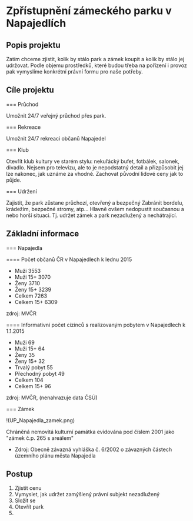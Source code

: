 Zpřístupnění zámeckého parku v Napajedlích
==========================================

Popis projektu
--------------

Zatím chceme zjistit, kolik by stálo park a zámek
koupit a kolik by stálo jej udržovat. Podle objemu prostředků, které
budou třeba na pořízení i provoz pak vymyslíme konkrétní právní
formu pro naše potřeby. 

Cíle projektu
-------------

=== Průchod

Umožnit 24/7 veřejný průchod přes park.


=== Rekreace

Umožnit 24/7 rekreaci občanů Napajedel


=== Klub

Otevřít klub kultury ve starém stylu: nekuřácký bufet, fotbálek,
salonek, divadlo. Nejsem pro televizu, ale to je nepodstatný
detail a přizpůsobit jej lze nakonec, jak uznáme za vhodné.
Zachovat původní lidové ceny jak to půjde.

=== Udržení

Zajistit, že park zůstane průchozí, otevřený a bezpečný
Zabránit bordelu, krádežím, bezpečné stromy, atp... Hlavně ovšem
nedopustit současnou a nebo horší situaci. Tj. udržet zámek
a park nezadlužený a nechátrající.


Základní informace
------------------

=== Napajedla

==== Počet občanů ČR v Napajedlech k lednu 2015

* Muži            3553
* Muži 15+        3070
* Ženy            3710
* Ženy 15+        3239
* Celkem          7263
* Celkem 15+      6309

zdroj: MVČR

==== Informativní počet cizinců s realizovaným pobytem v Napajedlech k 1.1.2015

* Muži              69
* Muži 15+          64
* Ženy              35
* Ženy 15+          32
* Trvalý pobyt      55
* Přechodný pobyt   49
* Celkem           104
* Celkem 15+        96

zdroj: MVČR, (nenahrazuje data ČSÚ)

=== Zámek

!(UP_Napajedla_zamek.png)

Chráněná nemovitá kulturní památka evidována pod číslem 2001 jako "zámek č.p. 265 s areálem"
* Zdroj: Obecně závazná vyhláška č. 6/2002 o závazných částech územního plánu města Napajedla

Postup
------

1. Zjistit cenu
2. Vymyslet, jak udržet zamýšlený právní subjekt nezadlužený
3. Složit se
4. Otevřít park
5. 

